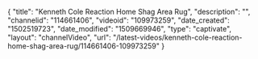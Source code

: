 {
    "title": "Kenneth Cole Reaction Home Shag Area Rug",
    "description": "",
    "channelid": "114661406",
    "videoid": "109973259",
    "date_created": "1502519723",
    "date_modified": "1509669946",
    "type": "captivate",
    "layout": "channelVideo",
    "url": "\/latest-videos\/kenneth-cole-reaction-home-shag-area-rug\/114661406-109973259"
}